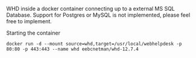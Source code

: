 WHD inside a docker container connecting up to a external MS SQL Database. Support for Postgres or MySQL is not implemented, please feel free to implement.

Starting the container

```
docker run -d --mount source=whd,target=/usr/local/webhelpdesk -p 80:80 -p 443:443 --name whd eebcnetman/whd-12.7.4
```
